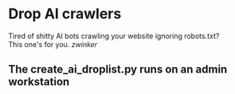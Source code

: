 # Drop AI crawlers

Tired of shitty AI bots crawling your website ignoring robots.txt?  
This one's for you. *zwinker*

## The create_ai_droplist.py runs on an admin workstation
